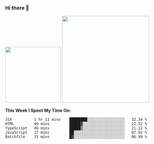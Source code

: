 ### Hi there 👋

<!--
**nestor22/nestor22** is a ✨ _special_ ✨ repository because its `README.md` (this file) appears on your GitHub profile.

Here are some ideas to get you started:

- 🔭 I’m currently working on ...
- 🌱 I’m currently learning ...
- 👯 I’m looking to collaborate on ...
- 🤔 I’m looking for help with ...
- 💬 Ask me about ...
- 📫 How to reach me: ...
- 😄 Pronouns: ...
- ⚡ Fun fact: ...
-->


<img height="180em" src="https://github-readme-stats.vercel.app/api?username=nestor22&show_icons=true&hide_border=true&&count_private=true&include_all_commits=true&theme=radical" />
<img height="280em" src="https://github-readme-stats.vercel.app/api/top-langs/?username=nestor22&layout=compact)](https://github.com/nestor22/github-readme-stats&theme=radical"  />



**This Week I Spent My Time On:**
<!--START_SECTION:waka-->
```text
JSX          1 hr 11 mins    ████████░░░░░░░░░░░░░░░░░   32.34 % 
HTML         49 mins         █████▓░░░░░░░░░░░░░░░░░░░   22.52 % 
TypeScript   46 mins         █████▒░░░░░░░░░░░░░░░░░░░   21.12 % 
JavaScript   17 mins         ██░░░░░░░░░░░░░░░░░░░░░░░   07.92 % 
Batchfile    15 mins         █▓░░░░░░░░░░░░░░░░░░░░░░░   06.99 % 
```
<!--END_SECTION:waka-->


